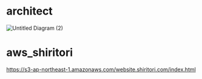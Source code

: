 # architect
![Untitled Diagram (2)](https://user-images.githubusercontent.com/22611735/117084518-5e0a0200-ad82-11eb-8f69-ea2db8fe700f.png)

# aws_shiritori
https://s3-ap-northeast-1.amazonaws.com/website.shiritori.com/index.html